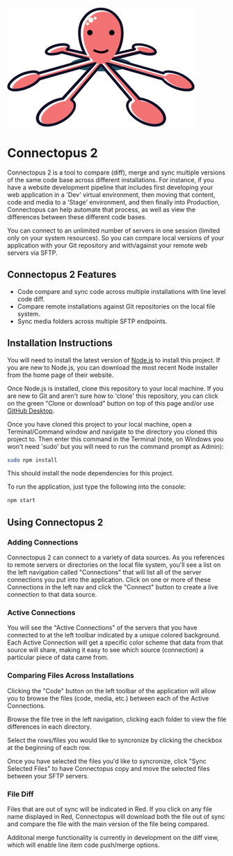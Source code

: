 ![Connectopus Logo](https://raw.githubusercontent.com/scanton/connectopus2/master/assets/connectopus-logo.svg)

Connectopus 2
===========

Connectopus 2 is a tool to compare (diff), merge and sync multiple versions of the same code base across different installations.  For instance, if you have a website development pipeline that includes first developing your web application in a 'Dev' virtual environment, then moving that content, code and media to a 'Stage' environment, and then finally into Production, Connectopus can help automate that process, as well as view the differences between these different code bases.

You can connect to an unlimited number of servers in one session (limited only on your system resources).  So you can compare local versions of your application with your Git repository and with/against your remote web servers via SFTP.

## Connectopus 2 Features

* Code compare and sync code across multiple installations with line level code diff.
* Compare remote installations against Git repositories on the local file system.
* Sync media folders across multiple SFTP endpoints.

## Installation Instructions

You will need to install the latest version of [Node.js](https://nodejs.org/en/) to install this project.  If you are new to Node.js, you can download the most recent Node installer from the home page of their website.

Once Node.js is installed, clone this repository to your local machine.  If you are new to Git and aren't sure how to 'clone' this repository, you can click on the green "Clone or download" button on top of this page and/or use [GitHub Desktop](https://desktop.github.com/).

Once you have cloned this project to your local machine, open a Terminal/Command window and navigate to the directory you cloned this project to.  Then enter this command in the Terminal (note, on Windows you won't need 'sudo' but you will need to run the command prompt as Admin):

```bash
sudo npm install
```

This should install the node dependencies for this project.

To run the application, just type the following into the console:

```bash
npm start
```

## Using Connectopus 2

### Adding Connections

Connectopus 2 can connect to a variety of data sources.  As you references to remote servers or directories on the local file system, you'll see a list on the left navigation called "Connections" that will list all of the server connections you put into the application.  Click on one or more of these Connections in the left nav and click the "Connect" button to create a live connection to that data source.

### Active Connections

You will see the "Active Connections" of the servers that you have connected to at the left toolbar indicated by a unique colored background.  Each Active Connection will get a specific color scheme that data from that source will share, making it easy to see which source (connection) a particular piece of data came from.

### Comparing Files Across Installations

Clicking the "Code" button on the left toolbar of the application will allow you to browse the files (code, media, etc.) between each of the Active Connections.

Browse the file tree in the left navigation, clicking each folder to view the file differences in each directory.

Select the rows/files you would like to syncronize by clicking the checkbox at the beginning of each row.

Once you have selected the files you'd like to syncronize, click "Sync Selected Files" to have Connectopus copy and move the selected files between your SFTP servers.

### File Diff

Files that are out of sync will be indicated in Red.  If you click on any file name displayed in Red, Connectopus will download both the file out of sync and compare the file with the main version of the file being compared.

Additonal merge functionality is currently in development on the diff view, which will enable line item code push/merge options.